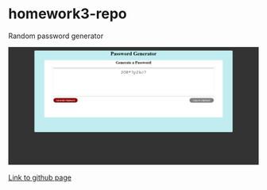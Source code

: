 # homework3-repo
Random password generator 

![Screenshot of password](images/PasswordScreenshot.png)

[Link to github page](https://chrismw7579.github.io/homework3-repo/)
